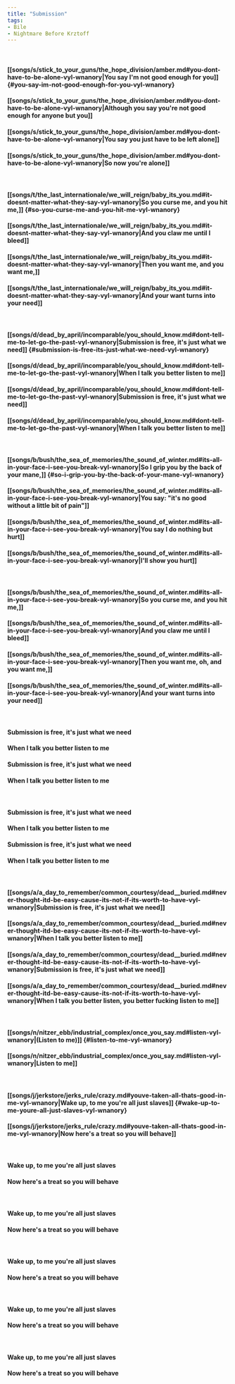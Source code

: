 ```yaml
---
title: "Submission"
tags:
- Bile
- Nightmare Before Krztoff
---
```

&nbsp;
#### [[songs/s/stick_to_your_guns/the_hope_division/amber.md#you-dont-have-to-be-alone-vyl-wnanory|You say I'm not good enough for you]] {#you-say-im-not-good-enough-for-you-vyl-wnanory}
#### [[songs/s/stick_to_your_guns/the_hope_division/amber.md#you-dont-have-to-be-alone-vyl-wnanory|Although you say you're not good enough for anyone but you]]
#### [[songs/s/stick_to_your_guns/the_hope_division/amber.md#you-dont-have-to-be-alone-vyl-wnanory|You say you just have to be left alone]]
#### [[songs/s/stick_to_your_guns/the_hope_division/amber.md#you-dont-have-to-be-alone-vyl-wnanory|So now you're alone]]
&nbsp;
#### [[songs/t/the_last_internationale/we_will_reign/baby_its_you.md#it-doesnt-matter-what-they-say-vyl-wnanory|So you curse me, and you hit me,]] {#so-you-curse-me-and-you-hit-me-vyl-wnanory}
#### [[songs/t/the_last_internationale/we_will_reign/baby_its_you.md#it-doesnt-matter-what-they-say-vyl-wnanory|And you claw me until I bleed]]
#### [[songs/t/the_last_internationale/we_will_reign/baby_its_you.md#it-doesnt-matter-what-they-say-vyl-wnanory|Then you want me, and you want me,]]
#### [[songs/t/the_last_internationale/we_will_reign/baby_its_you.md#it-doesnt-matter-what-they-say-vyl-wnanory|And your want turns into your need]]
&nbsp;
#### [[songs/d/dead_by_april/incomparable/you_should_know.md#dont-tell-me-to-let-go-the-past-vyl-wnanory|Submission is free, it's just what we need]] {#submission-is-free-its-just-what-we-need-vyl-wnanory}
#### [[songs/d/dead_by_april/incomparable/you_should_know.md#dont-tell-me-to-let-go-the-past-vyl-wnanory|When I talk you better listen to me]]
#### [[songs/d/dead_by_april/incomparable/you_should_know.md#dont-tell-me-to-let-go-the-past-vyl-wnanory|Submission is free, it's just what we need]]
#### [[songs/d/dead_by_april/incomparable/you_should_know.md#dont-tell-me-to-let-go-the-past-vyl-wnanory|When I talk you better listen to me]]
&nbsp;
#### [[songs/b/bush/the_sea_of_memories/the_sound_of_winter.md#its-all-in-your-face-i-see-you-break-vyl-wnanory|So I grip you by the back of your mane,]] {#so-i-grip-you-by-the-back-of-your-mane-vyl-wnanory}
#### [[songs/b/bush/the_sea_of_memories/the_sound_of_winter.md#its-all-in-your-face-i-see-you-break-vyl-wnanory|You say: "it's no good without a little bit of pain"]]
#### [[songs/b/bush/the_sea_of_memories/the_sound_of_winter.md#its-all-in-your-face-i-see-you-break-vyl-wnanory|You say I do nothing but hurt]]
#### [[songs/b/bush/the_sea_of_memories/the_sound_of_winter.md#its-all-in-your-face-i-see-you-break-vyl-wnanory|I'll show you hurt]]
&nbsp;
#### [[songs/b/bush/the_sea_of_memories/the_sound_of_winter.md#its-all-in-your-face-i-see-you-break-vyl-wnanory|So you curse me, and you hit me,]]
#### [[songs/b/bush/the_sea_of_memories/the_sound_of_winter.md#its-all-in-your-face-i-see-you-break-vyl-wnanory|And you claw me until I bleed]]
#### [[songs/b/bush/the_sea_of_memories/the_sound_of_winter.md#its-all-in-your-face-i-see-you-break-vyl-wnanory|Then you want me, oh, and you want me,]]
#### [[songs/b/bush/the_sea_of_memories/the_sound_of_winter.md#its-all-in-your-face-i-see-you-break-vyl-wnanory|And your want turns into your need]]
&nbsp;
#### Submission is free, it's just what we need
#### When I talk you better listen to me
#### Submission is free, it's just what we need
#### When I talk you better listen to me
&nbsp;
#### Submission is free, it's just what we need
#### When I talk you better listen to me
#### Submission is free, it's just what we need
#### When I talk you better listen to me
&nbsp;
#### [[songs/a/a_day_to_remember/common_courtesy/dead__buried.md#never-thought-itd-be-easy-cause-its-not-if-its-worth-to-have-vyl-wnanory|Submission is free, it's just what we need]]
#### [[songs/a/a_day_to_remember/common_courtesy/dead__buried.md#never-thought-itd-be-easy-cause-its-not-if-its-worth-to-have-vyl-wnanory|When I talk you better listen to me]]
#### [[songs/a/a_day_to_remember/common_courtesy/dead__buried.md#never-thought-itd-be-easy-cause-its-not-if-its-worth-to-have-vyl-wnanory|Submission is free, it's just what we need]]
#### [[songs/a/a_day_to_remember/common_courtesy/dead__buried.md#never-thought-itd-be-easy-cause-its-not-if-its-worth-to-have-vyl-wnanory|When I talk you better listen, you better fucking listen to me]]
&nbsp;
#### [[songs/n/nitzer_ebb/industrial_complex/once_you_say.md#listen-vyl-wnanory|(Listen to me)]] {#listen-to-me-vyl-wnanory}
#### [[songs/n/nitzer_ebb/industrial_complex/once_you_say.md#listen-vyl-wnanory|Listen to me]]
&nbsp;
#### [[songs/j/jerkstore/jerks_rule/crazy.md#youve-taken-all-thats-good-in-me-vyl-wnanory|Wake up, to me you're all just slaves]] {#wake-up-to-me-youre-all-just-slaves-vyl-wnanory}
#### [[songs/j/jerkstore/jerks_rule/crazy.md#youve-taken-all-thats-good-in-me-vyl-wnanory|Now here's a treat so you will behave]]
&nbsp;
#### Wake up, to me you're all just slaves
#### Now here's a treat so you will behave
&nbsp;
#### Wake up, to me you're all just slaves
#### Now here's a treat so you will behave
&nbsp;
#### Wake up, to me you're all just slaves
#### Now here's a treat so you will behave
&nbsp;
#### Wake up, to me you're all just slaves
#### Now here's a treat so you will behave
&nbsp;
#### Wake up, to me you're all just slaves
#### Now here's a treat so you will behave
